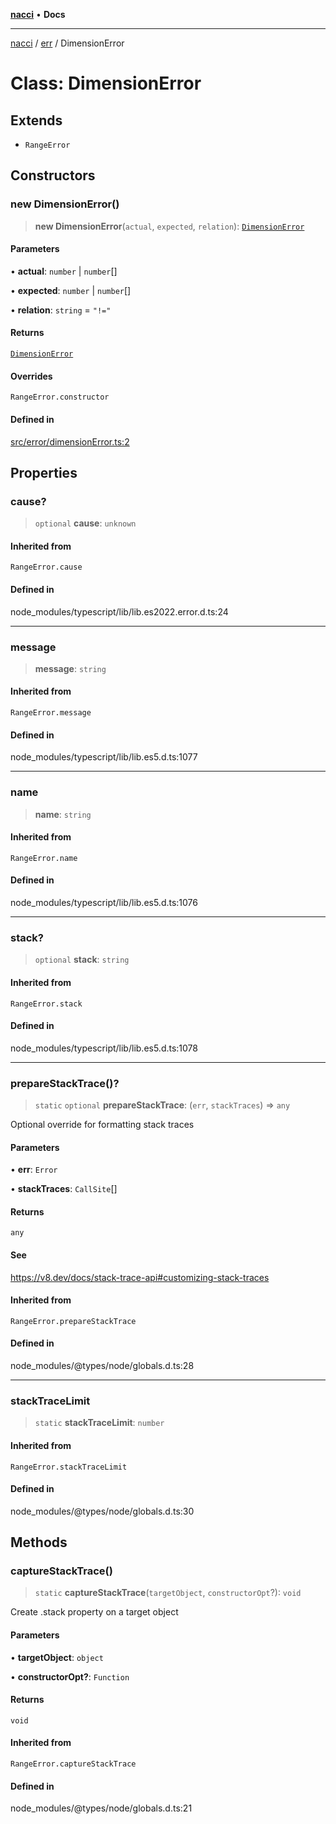 [**nacci**](../../../README.md) • **Docs**

***

[nacci](../../../README.md) / [err](../README.md) / DimensionError

# Class: DimensionError

## Extends

- `RangeError`

## Constructors

### new DimensionError()

> **new DimensionError**(`actual`, `expected`, `relation`): [`DimensionError`](DimensionError.md)

#### Parameters

• **actual**: `number` \| `number`[]

• **expected**: `number` \| `number`[]

• **relation**: `string` = `"!="`

#### Returns

[`DimensionError`](DimensionError.md)

#### Overrides

`RangeError.constructor`

#### Defined in

[src/error/dimensionError.ts:2](https://github.com/havelessbemore/nacci/blob/59fe6bc863f01040e1266e1c800d1b96fc19b6ae/src/error/dimensionError.ts#L2)

## Properties

### cause?

> `optional` **cause**: `unknown`

#### Inherited from

`RangeError.cause`

#### Defined in

node\_modules/typescript/lib/lib.es2022.error.d.ts:24

***

### message

> **message**: `string`

#### Inherited from

`RangeError.message`

#### Defined in

node\_modules/typescript/lib/lib.es5.d.ts:1077

***

### name

> **name**: `string`

#### Inherited from

`RangeError.name`

#### Defined in

node\_modules/typescript/lib/lib.es5.d.ts:1076

***

### stack?

> `optional` **stack**: `string`

#### Inherited from

`RangeError.stack`

#### Defined in

node\_modules/typescript/lib/lib.es5.d.ts:1078

***

### prepareStackTrace()?

> `static` `optional` **prepareStackTrace**: (`err`, `stackTraces`) => `any`

Optional override for formatting stack traces

#### Parameters

• **err**: `Error`

• **stackTraces**: `CallSite`[]

#### Returns

`any`

#### See

https://v8.dev/docs/stack-trace-api#customizing-stack-traces

#### Inherited from

`RangeError.prepareStackTrace`

#### Defined in

node\_modules/@types/node/globals.d.ts:28

***

### stackTraceLimit

> `static` **stackTraceLimit**: `number`

#### Inherited from

`RangeError.stackTraceLimit`

#### Defined in

node\_modules/@types/node/globals.d.ts:30

## Methods

### captureStackTrace()

> `static` **captureStackTrace**(`targetObject`, `constructorOpt`?): `void`

Create .stack property on a target object

#### Parameters

• **targetObject**: `object`

• **constructorOpt?**: `Function`

#### Returns

`void`

#### Inherited from

`RangeError.captureStackTrace`

#### Defined in

node\_modules/@types/node/globals.d.ts:21
